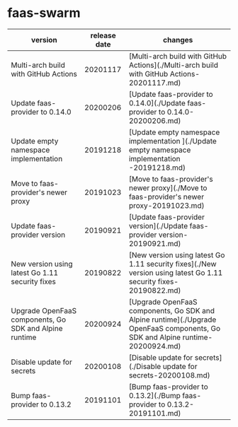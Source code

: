 # faas-swarm	


|version|release date|changes|
|---|---|---|
|Multi-arch build with GitHub Actions|20201117|[Multi-arch build with GitHub Actions](./Multi-arch build with GitHub Actions-20201117.md)|
|Update faas-provider to 0.14.0|20200206|[Update faas-provider to 0.14.0](./Update faas-provider to 0.14.0-20200206.md)|
|Update empty namespace implementation |20191218|[Update empty namespace implementation ](./Update empty namespace implementation -20191218.md)|
|Move to faas-provider's newer proxy|20191023|[Move to faas-provider's newer proxy](./Move to faas-provider's newer proxy-20191023.md)|
|Update faas-provider version|20190921|[Update faas-provider version](./Update faas-provider version-20190921.md)|
|New version using latest Go 1.11 security fixes|20190822|[New version using latest Go 1.11 security fixes](./New version using latest Go 1.11 security fixes-20190822.md)|
|Upgrade OpenFaaS components, Go SDK and Alpine runtime|20200924|[Upgrade OpenFaaS components, Go SDK and Alpine runtime](./Upgrade OpenFaaS components, Go SDK and Alpine runtime-20200924.md)|
|Disable update for secrets|20200108|[Disable update for secrets](./Disable update for secrets-20200108.md)|
|Bump faas-provider to 0.13.2|20191101|[Bump faas-provider to 0.13.2](./Bump faas-provider to 0.13.2-20191101.md)|

